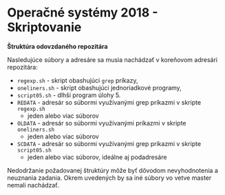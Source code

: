 # Operačné systémy 2018 - Skriptovanie

**Štruktúra odovzdaného repozitára**

Nasledujúce súbory a adresáre sa musia nachádzať v koreňovom adresári repozitára:
- `regexp.sh` - skript obashujúci `grep` príkazy,
- `oneliners.sh` - skript obashujúci jednoriadkové programy,
- `script05.sh` - dlhší program úlohy 5.
- `REDATA` - adresár so súbormi využívanými grep príkazmi v skripte `regexp.sh`
    - jeden alebo viac súborov
- `OLDATA` - adresár so súbormi využívanými príkazmi v skripte `oneliners.sh`
    - jeden alebo viac súborov
- `SCDATA` - adresár so súbormi využívanými grep príkazmi v skripte `script05.sh`
    - jeden alebo viac súborov, ideálne aj podadresáre

Nedodržanie požadovanej štruktúry môže byť dôvodom nevyhodnotenia a neuznania zadania. Okrem
uvedených by sa iné súbory vo vetve master nemali nachádzať.
